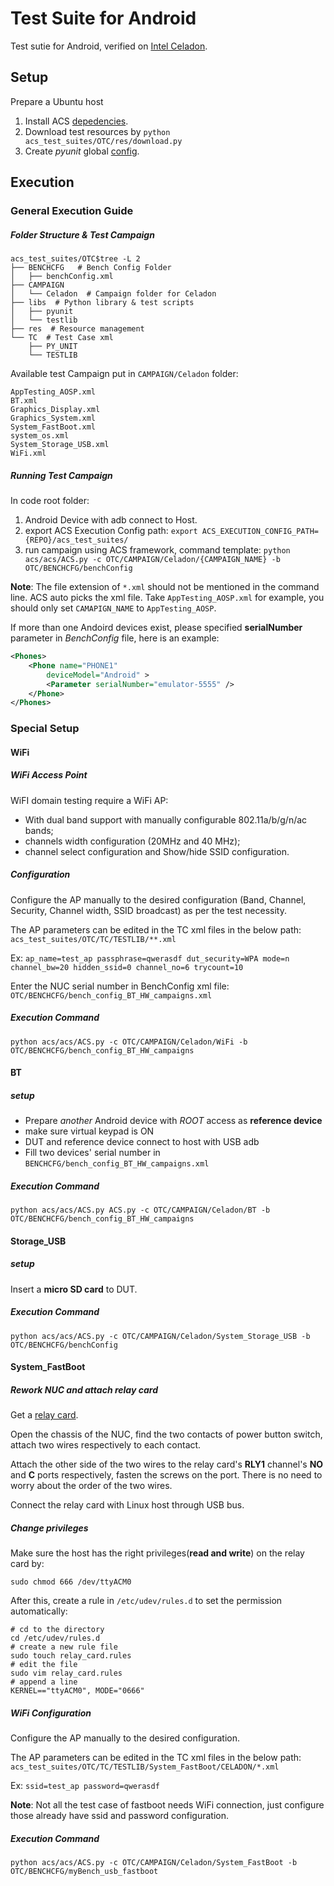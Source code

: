 # Test Suite for Android
Test sutie for Android, verified on [Intel Celadon](https://01.org/projectceladon/).


## Setup
Prepare a Ubuntu host

1. Install ACS [depedencies](../../acs_setup_manager/README.md).
2. Download test resources by `python acs_test_suites/OTC/res/download.py`
3. Create *pyunit* global [config](libs/pyunit/README.md#pre-setup).


## Execution
### General Execution Guide
##### Folder Structure & Test Campaign
```
acs_test_suites/OTC$tree -L 2
├── BENCHCFG   # Bench Config Folder
│   ├── benchConfig.xml
├── CAMPAIGN
│   └── Celadon  # Campaign folder for Celadon
├── libs  # Python library & test scripts
│   ├── pyunit
│   └── testlib
├── res  # Resource management
└── TC  # Test Case xml
    ├── PY_UNIT
    └── TESTLIB
```
Available test Campaign put in `CAMPAIGN/Celadon` folder:
```
AppTesting_AOSP.xml
BT.xml
Graphics_Display.xml
Graphics_System.xml
System_FastBoot.xml
system_os.xml
System_Storage_USB.xml
WiFi.xml
```

##### Running Test Campaign
In code root folder:

1. Android Device with adb connect to Host.
2. export ACS Execution Config path: `export ACS_EXECUTION_CONFIG_PATH={REPO}/acs_test_suites/`
3. run campaign using ACS framework, command template: `python acs/acs/ACS.py -c OTC/CAMPAIGN/Celadon/{CAMPAIGN_NAME} -b OTC/BENCHCFG/benchConfig`

**Note**: The file extension of `*.xml` should not be mentioned in the command line. ACS auto picks the xml file.
Take `AppTesting_AOSP.xml` for example, you should only set `CAMAPIGN_NAME` to `AppTesting_AOSP`.

If more than one Andoird devices exist, please specified **serialNumber** parameter in *BenchConfig* file, here is an example:
```xml
<Phones>
	<Phone name="PHONE1"
		deviceModel="Android" >
	    <Parameter serialNumber="emulator-5555" />
	</Phone>
</Phones>
```

### Special Setup

#### WiFi
##### WiFi Access Point
WiFI domain testing require a WiFi AP:

* With dual band support with manually configurable 802.11a/b/g/n/ac bands;
* channels width configuration (20MHz and 40 MHz);
* channel select configuration and Show/hide SSID configuration.

##### Configuration
Configure the AP manually to the desired configuration (Band, Channel, Security, Channel width, SSID broadcast) as per the test necessity.

The AP parameters can be edited in the TC xml files in the below path:
`acs_test_suites/OTC/TC/TESTLIB/**.xml`

Ex: `ap_name=test_ap passphrase=qwerasdf dut_security=WPA mode=n channel_bw=20 hidden_ssid=0 channel_no=6 trycount=10`

Enter the NUC serial number in BenchConfig xml file: `OTC/BENCHCFG/bench_config_BT_HW_campaigns.xml`

##### Execution Command
```
python acs/acs/ACS.py -c OTC/CAMPAIGN/Celadon/WiFi -b OTC/BENCHCFG/bench_config_BT_HW_campaigns
```

#### BT
##### setup

* Prepare *another* Android device with *ROOT* access as **reference device**
* make sure virtual keypad is ON
* DUT and reference device connect to host with USB adb
* Fill two devices' serial number in `BENCHCFG/bench_config_BT_HW_campaigns.xml`

##### Execution Command
```
python acs/acs/ACS.py ACS.py -c OTC/CAMPAIGN/Celadon/BT -b OTC/BENCHCFG/bench_config_BT_HW_campaigns
```

#### Storage_USB
##### setup
Insert a **micro SD card** to DUT.

##### Execution Command
```
python acs/acs/ACS.py -c OTC/CAMPAIGN/Celadon/System_Storage_USB -b OTC/BENCHCFG/benchConfig
```

#### System_FastBoot
##### Rework NUC and attach relay card

Get a [relay card](http://www.robot-electronics.co.uk/usb-rly08b-8-channel-relay-module.html).

Open the chassis of the NUC, find the two contacts of power button switch, attach two wires respectively to each contact.

Attach the other side of the two wires to the relay card's **RLY1** channel's  **NO** and **C** ports respectively, fasten the screws on the port. There is no need to worry about the order of the two wires.

Connect the relay card with Linux host through USB bus.

##### Change privileges

Make sure the host has the right privileges(**read and write**) on the relay card by:
```
sudo chmod 666 /dev/ttyACM0
```
After this, create a rule in `/etc/udev/rules.d` to set the permission automatically:
```
# cd to the directory
cd /etc/udev/rules.d
# create a new rule file
sudo touch relay_card.rules
# edit the file
sudo vim relay_card.rules
# append a line
KERNEL=="ttyACM0", MODE="0666"
```

##### WiFi Configuration
Configure the AP manually to the desired configuration.

The AP parameters can be edited in the TC xml files in the below path:
`acs_test_suites/OTC/TC/TESTLIB/System_FastBoot/CELADON/*.xml`

Ex: `ssid=test_ap password=qwerasdf`

**Note**: Not all the test case of fastboot needs WiFi connection, just configure those already have ssid and password configuration.

##### Execution Command
```
python acs/acs/ACS.py -c OTC/CAMPAIGN/Celadon/System_FastBoot -b OTC/BENCHCFG/myBench_usb_fastboot
```
